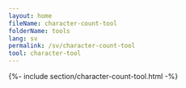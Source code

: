 ```yaml
---
layout: home
fileName: character-count-tool
folderName: tools
lang: sv
permalink: /sv/character-count-tool
tool: character-tool
---
```

{%- include section/character-count-tool.html -%}
